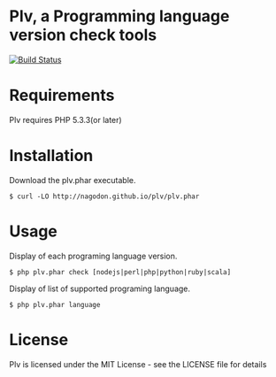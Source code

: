 Plv, a Programming language version check tools
===============================================
[![Build Status](https://travis-ci.org/nagodon/plv.png?branch=master)](https://travis-ci.org/nagodon/plv)

Requirements
============

Plv requires PHP 5.3.3(or later)

Installation
============

Download the plv.phar executable.

```
$ curl -LO http://nagodon.github.io/plv/plv.phar
```

Usage
=====

Display of each programing language version.

```
$ php plv.phar check [nodejs|perl|php|python|ruby|scala]
```

Display of list of supported programing language.

```
$ php plv.phar language
```

License
=======

Plv is licensed under the MIT License - see the LICENSE file for details
